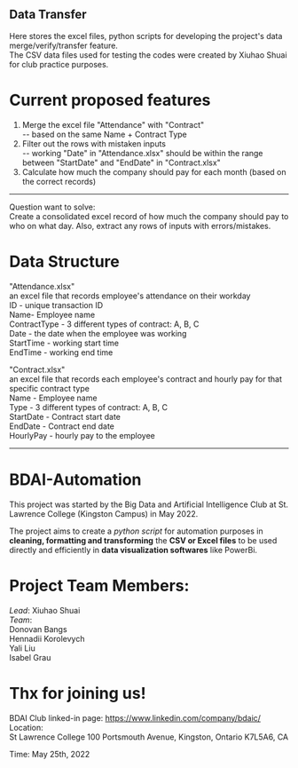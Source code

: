 ## Data Transfer
Here stores the excel files, python scripts for developing the project's data merge/verify/transfer feature.   
The CSV data files used for testing the codes were created by Xiuhao Shuai for club practice purposes.

# Current proposed features
1. Merge the excel file "Attendance" with "Contract"  
   -- based on the same Name + Contract Type  
2. Filter out the rows with mistaken inputs  
 -- working "Date" in "Attendance.xlsx" should be within the range between "StartDate" and "EndDate" in "Contract.xlsx"  
3. Calculate how much the company should pay for each month (based on the correct records)  
_________________
Question want to solve:  
Create a consolidated excel record of how much the company should pay to who on what day. Also, extract any rows of inputs with errors/mistakes.  

# Data Structure  
"Attendance.xlsx"   
an excel file that records employee's attendance on their workday  
ID - unique transaction ID  
Name- Employee name  
ContractType - 3 different types of contract: A, B, C  
Date - the date when the employee was working  
StartTime - working start time  
EndTime - working end time  

"Contract.xlsx"  
an excel file that records each employee's contract and hourly pay for that specific contract type  
Name - Employee name  
Type - 3 different types of contract: A, B, C  
StartDate - Contract start date  
EndDate - Contract end date  
HourlyPay - hourly pay to the employee  
_________________
# BDAI-Automation

This project was started by the Big Data and Artificial Intelligence Club at St. Lawrence College (Kingston Campus) in May 2022.

The project aims to create a _python script_ for automation purposes in **cleaning, formatting and transforming** the __CSV or Excel files__ to be used directly and efficiently in __data visualization softwares__ like PowerBi.

# Project Team Members:
*Lead*: Xiuhao Shuai  
*Team*:  
Donovan Bangs  
Hennadii Korolevych  
Yali Liu  
Isabel Grau  

# Thx for joining us!
BDAI Club linked-in page: https://www.linkedin.com/company/bdaic/  
Location:  
St Lawrence College
100 Portsmouth Avenue, Kingston, Ontario K7L5A6, CA

Time: May 25th, 2022
